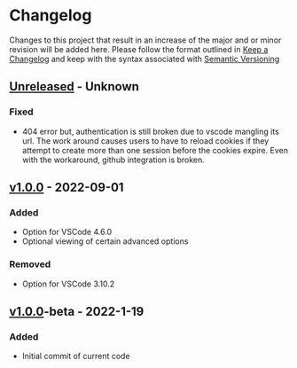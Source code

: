 # Changelog
Changes to this project that result in an increase of the major and or minor revision will be added here. Please follow the format outlined in [Keep a Changelog](http://keepachangelog.com/en/1.0.0/) and keep with the syntax associated with [Semantic Versioning](https://semver.org/)

## [Unreleased] - Unknown
### Fixed
- 404 error but, authentication is still broken due to vscode mangling its url. The work around causes users to have to reload cookies if they attempt to create more than one session before the cookies expire. Even with the workaround, github integration is broken.

## [v1.0.0] - 2022-09-01
### Added
- Option for VSCode 4.6.0
- Optional viewing of certain advanced options
### Removed
- Option for VSCode 3.10.2

## [v1.0.0]-beta - 2022-1-19
### Added
- Initial commit of current code

[Unreleased]: https://github.com/UCO-HPC/buddy_code-server/compare/v1.0.0...devel
[v1.0.0]: https://github.com/UCO-HPC/buddy_code-server/compare/v1.0.0-beta...v1.0.0
[v1.0.0-beta]: https://github.com/UCO-HPC/buddy_code-server/releases/tag/v1.0.0-beta
